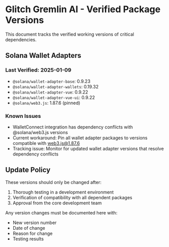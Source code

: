 # Glitch Gremlin AI - Verified Package Versions

This document tracks the verified working versions of critical dependencies.

## Solana Wallet Adapters

### Last Verified: 2025-01-09

- `@solana/wallet-adapter-base`: 0.9.23
- `@solana/wallet-adapter-wallets`: 0.19.32
- `@solana/wallet-adapter-vue`: 0.9.22
- `@solana/wallet-adapter-vue-ui`: 0.9.22
- `@solana/web3.js`: 1.87.6 (pinned)

### Known Issues
- WalletConnect integration has dependency conflicts with @solana/web3.js versions
- Current workaround: Pin all wallet adapter packages to versions compatible with web3.js@1.87.6
- Tracking issue: Monitor for updated wallet adapter versions that resolve dependency conflicts

## Update Policy

These versions should only be changed after:
1. Thorough testing in a development environment
2. Verification of compatibility with all dependent packages
3. Approval from the core development team

Any version changes must be documented here with:
- New version number
- Date of change
- Reason for change
- Testing results
